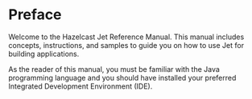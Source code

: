 # Preface

Welcome to the Hazelcast Jet Reference Manual. This manual includes 
concepts, instructions, and samples to guide you on how to use Jet 
for building applications.

As the reader of this manual, you must be familiar with the Java
programming language and you should have installed your preferred 
Integrated Development Environment (IDE).